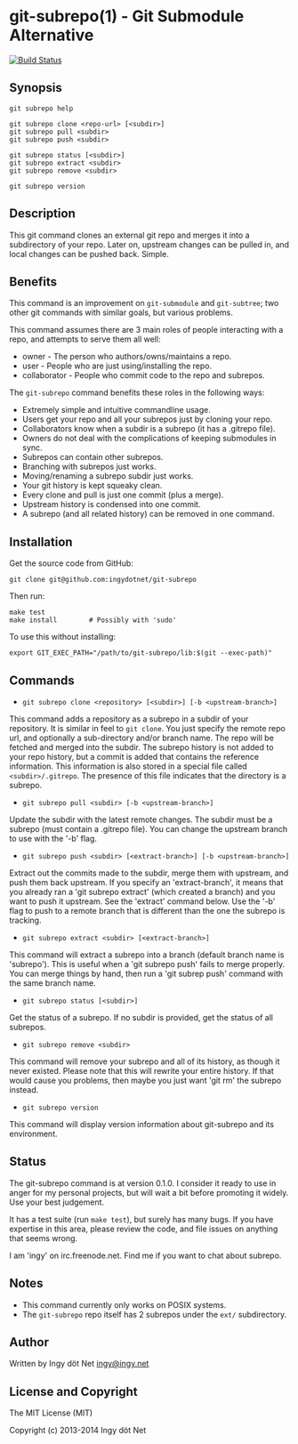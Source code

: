 git-subrepo(1) - Git Submodule Alternative
==========================================

[![Build Status](https://travis-ci.org/ingydotnet/git-subrepo.png?branch=master)](https://travis-ci.org/ingydotnet/git-subrepo)

## Synopsis

    git subrepo help

    git subrepo clone <repo-url> [<subdir>]
    git subrepo pull <subdir>
    git subrepo push <subdir>

    git subrepo status [<subdir>]
    git subrepo extract <subdir>
    git subrepo remove <subdir>

    git subrepo version

## Description

This git command clones an external git repo and merges it into a subdirectory
of your repo. Later on, upstream changes can be pulled in, and local changes
can be pushed back. Simple.

## Benefits

This command is an improvement on `git-submodule` and `git-subtree`; two other
git commands with similar goals, but various problems.

This command assumes there are 3 main roles of people interacting with a repo,
and attempts to serve them all well:

* owner - The person who authors/owns/maintains a repo.
* user - People who are just using/installing the repo.
* collaborator - People who commit code to the repo and subrepos.

The `git-subrepo` command benefits these roles in the following ways:

* Extremely simple and intuitive commandline usage.
* Users get your repo and all your subrepos just by cloning your repo.
* Collaborators know when a subdir is a subrepo (it has a .gitrepo file).
* Owners do not deal with the complications of keeping submodules in sync.
* Subrepos can contain other subrepos.
* Branching with subrepos just works.
* Moving/renaming a subrepo subdir just works.
* Your git history is kept squeaky clean.
* Every clone and pull is just one commit (plus a merge).
* Upstream history is condensed into one commit.
* A subrepo (and all related history) can be removed in one command.

## Installation

Get the source code from GitHub:

    git clone git@github.com:ingydotnet/git-subrepo

Then run:

    make test
    make install        # Possibly with 'sudo'

To use this without installing:

    export GIT_EXEC_PATH="/path/to/git-subrepo/lib:$(git --exec-path)"

## Commands

* `git subrepo clone <repository> [<subdir>] [-b <upstream-branch>]`

This command adds a repository as a subrepo in a subdir of your repository. It
is similar in feel to `git clone`. You just specify the remote repo url, and
optionally a sub-directory and/or branch name. The repo will be fetched and
merged into the subdir. The subrepo history is not added to your repo history,
but a commit is added that contains the reference information.  This
information is also stored in a special file called `<subdir>/.gitrepo`.  The
presence of this file indicates that the directory is a subrepo.

* `git subrepo pull <subdir> [-b <upstream-branch>]`

Update the subdir with the latest remote changes. The subdir must be a subrepo
(must contain a .gitrepo file). You can change the upstream branch to use with
the '-b' flag.

* `git subrepo push <subdir> [<extract-branch>] [-b <upstream-branch>]`

Extract out the commits made to the subdir, merge them with upstream, and push
them back upstream. If you specify an 'extract-branch', it means that you
already ran a 'git subrepo extract' (which created a branch) and you want to
push it upstream. See the 'extract' command below. Use the '-b' flag to push
to a remote branch that is different than the one the subrepo is tracking.

* `git subrepo extract <subdir> [<extract-branch>]`

This command will extract a subrepo into a branch (default branch name is
'subrepo'). This is useful when a 'git subrepo push' fails to merge properly.
You can merge things by hand, then run a 'git subrep push' command with the
same branch name.

* `git subrepo status [<subdir>]`

Get the status of a subrepo. If no subdir is provided, get the status of all
subrepos.

* `git subrepo remove <subdir>`

This command will remove your subrepo and all of its history, as though it
never existed. Please note that this will rewrite your entire history. If that
would cause you problems, then maybe you just want 'git rm' the subrepo
instead.

* `git subrepo version`

This command will display version information about git-subrepo and its
environment.

## Status

The git-subrepo command is at version 0.1.0. I consider it ready to use in
anger for my personal projects, but will wait a bit before promoting it widely.
Use your best judgement.

It has a test suite (run `make test`), but surely has many bugs. If you have
expertise in this area, please review the code, and file issues on anything
that seems wrong.

I am 'ingy' on irc.freenode.net. Find me if you want to chat about subrepo.

## Notes

* This command currently only works on POSIX systems.
* The `git-subrepo` repo itself has 2 subrepos under the `ext/` subdirectory.

## Author

Written by Ingy döt Net <ingy@ingy.net>

## License and Copyright

The MIT License (MIT)

Copyright (c) 2013-2014 Ingy döt Net
